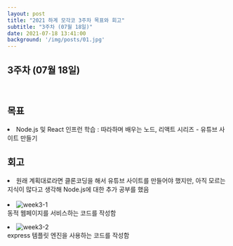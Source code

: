 ```yaml
---
layout: post
title: "2021 하계 모각코 3주차 목표와 회고"
subtitle: "3주차 (07월 18일)"
date: 2021-07-18 13:41:00
background: '/img/posts/01.jpg'
---
```

<h2>3주차 (07월 18일)</h2><br>
<h2 class="section-heading">목표</h2>

<p><li>Node.js 및 React 인프런 학습 : 따라하며 배우는 노드, 리액트 시리즈 - 유튜브 사이트 만들기</li></p>


<h2 class="section-heading">회고</h2>
<p>
<li>원래 계획대로라면 클론코딩을 해서 유튜브 사이트를 만들어야 했지만, 아직 모르는 지식이 많다고 생각해 Node.js에 대한 추가 공부를 했음</li><br/>
<li><img alt="week3-1" src="https://user-images.githubusercontent.com/73513965/126059941-7b13986e-be67-4a49-aa84-2f793d2be6a2.png"><br/>동적 웹페이지를 서비스하는 코드를 작성함</li>
</p>
<p>
<li><img alt="week3-2" src="https://user-images.githubusercontent.com/73513965/126059985-2a08a89a-7225-4674-9669-014e31bc4eef.png"> <br/>express 템플릿 엔진을 사용하는 코드를 작성함</li></p>
</p>

